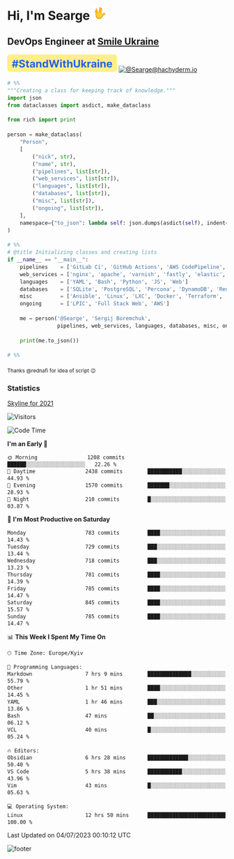 # Hi, I'm Searge <img src="images/vulcan.webp" style="display: inline-block; margin: 0; height: 2rem" alt="Vulcan salute" />

## DevOps Engineer at [Smile Ukraine](https://smile-ukraine.com/en)

[![Stand With Ukraine](https://raw.githubusercontent.com/vshymanskyy/StandWithUkraine/main/badges/StandWithUkraine.svg)](https://stand-with-ukraine.pp.ua)
<a rel="me" href="https://hachyderm.io/@Searge">![@Searge@hachyderm.io](https://img.shields.io/badge/-@Searge-%232B90D9?logo=mastodon&logoColor=white)</a>

```python
# %%
"""Creating a class for keeping track of knowledge."""
import json
from dataclasses import asdict, make_dataclass

from rich import print

person = make_dataclass(
    "Person",
    [
        ("nick", str),
        ("name", str),
        ("pipelines", list[str]),
        ("web_services", list[str]),
        ("languages", list[str]),
        ("databases", list[str]),
        ("misc", list[str]),
        ("ongoing", list[str]),
    ],
    namespace={"to_json": lambda self: json.dumps(asdict(self), indent=4)},
)

# %%
# @title Initializing classes and creating lists
if __name__ == "__main__":
    pipelines    = ['GitLab Ci', 'GitHub Actions', 'AWS CodePipeline', 'Jenkins']
    web_services = ['nginx', 'apache', 'varnish', 'fastly', 'elastic', 'solr']
    languages    = ['YAML', 'Bash', 'Python', 'JS', 'Web']
    databases    = ['SQLite', 'PostgreSQL', 'Percona', 'DynamoDB', 'Redis']
    misc         = ['Ansible', 'Linux', 'LXC', 'Docker', 'Terraform', 'AWS']
    ongoing      = ['LPIC', 'Full Stack Web', 'AWS']

    me = person('@Searge', 'Sergij Boremchuk',
                pipelines, web_services, languages, databases, misc, ongoing)

    print(me.to_json())

# %%

```

<sub>Thanks @rednafi for idea of script :wink:</sub>

### Statistics

[Skyline for 2021](https://skyline.github.com/Searge/2021)

![Visitors](https://komarev.com/ghpvc/?username=searge&label=Profile%20views&color=0e75b6&style=flat) 
<!--START_SECTION:waka-->
![Code Time](http://img.shields.io/badge/Code%20Time-2%2C114%20hrs%2030%20mins-blue)

**I'm an Early 🐤** 

```text
🌞 Morning                1208 commits        ██████░░░░░░░░░░░░░░░░░░░   22.26 % 
🌆 Daytime                2438 commits        ███████████░░░░░░░░░░░░░░   44.93 % 
🌃 Evening                1570 commits        ███████░░░░░░░░░░░░░░░░░░   28.93 % 
🌙 Night                  210 commits         █░░░░░░░░░░░░░░░░░░░░░░░░   03.87 % 
```
📅 **I'm Most Productive on Saturday** 

```text
Monday                   783 commits         ████░░░░░░░░░░░░░░░░░░░░░   14.43 % 
Tuesday                  729 commits         ███░░░░░░░░░░░░░░░░░░░░░░   13.44 % 
Wednesday                718 commits         ███░░░░░░░░░░░░░░░░░░░░░░   13.23 % 
Thursday                 781 commits         ████░░░░░░░░░░░░░░░░░░░░░   14.39 % 
Friday                   785 commits         ████░░░░░░░░░░░░░░░░░░░░░   14.47 % 
Saturday                 845 commits         ████░░░░░░░░░░░░░░░░░░░░░   15.57 % 
Sunday                   785 commits         ████░░░░░░░░░░░░░░░░░░░░░   14.47 % 
```


📊 **This Week I Spent My Time On** 

```text
🕑︎ Time Zone: Europe/Kyiv

💬 Programming Languages: 
Markdown                 7 hrs 9 mins        ██████████████░░░░░░░░░░░   55.79 % 
Other                    1 hr 51 mins        ████░░░░░░░░░░░░░░░░░░░░░   14.45 % 
YAML                     1 hr 46 mins        ███░░░░░░░░░░░░░░░░░░░░░░   13.86 % 
Bash                     47 mins             ██░░░░░░░░░░░░░░░░░░░░░░░   06.12 % 
VCL                      40 mins             █░░░░░░░░░░░░░░░░░░░░░░░░   05.24 % 

🔥 Editors: 
Obsidian                 6 hrs 28 mins       █████████████░░░░░░░░░░░░   50.40 % 
VS Code                  5 hrs 38 mins       ███████████░░░░░░░░░░░░░░   43.96 % 
Vim                      43 mins             █░░░░░░░░░░░░░░░░░░░░░░░░   05.63 % 

💻 Operating System: 
Linux                    12 hrs 50 mins      █████████████████████████   100.00 % 
```


 Last Updated on 04/07/2023 00:10:12 UTC
<!--END_SECTION:waka-->

![footer](https://capsule-render.vercel.app/api?type=waving&color=gradient&customColorList=14,21&height=82&section=footer)
